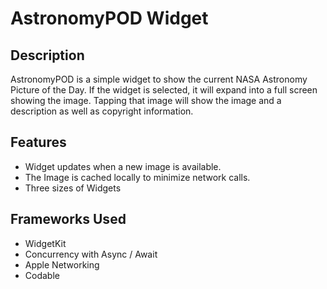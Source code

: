 # AstronomyPOD Widget

## Description
AstronomyPOD is a simple widget to show the current NASA Astronomy Picture of the Day. 
If the widget is selected, it will expand into a full screen showing the image. Tapping
that image will show the image and a description as well as copyright information. 

## Features
- Widget updates when a new image is available.
- The Image is cached locally to minimize network calls. 
- Three sizes of Widgets

## Frameworks Used
- WidgetKit
- Concurrency with Async / Await
- Apple Networking 
- Codable

